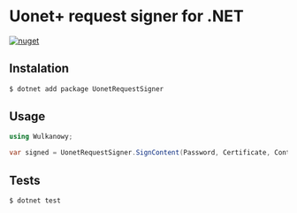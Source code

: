 # Uonet+ request signer for .NET

[![nuget](https://img.shields.io/nuget/v/UonetRequestSigner?style=flat-square)](https://www.nuget.org/packages/UonetRequestSigner/)

## Instalation

```bash
$ dotnet add package UonetRequestSigner
```

## Usage

```cs
using Wulkanowy;

var signed = UonetRequestSigner.SignContent(Password, Certificate, Content);
```

## Tests

```bash
$ dotnet test
```
